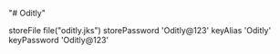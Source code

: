 "# Oditly"


storeFile file("oditly.jks")
storePassword 'Oditly@123'
keyAlias 'Oditly'
keyPassword 'Oditly@123'